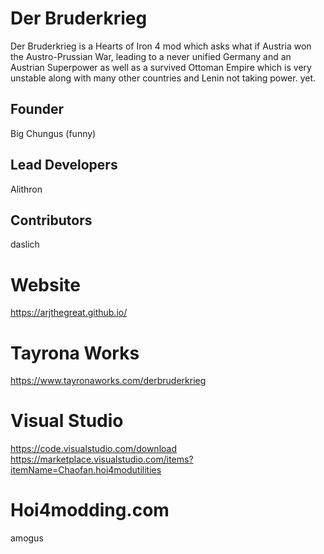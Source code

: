 # Der Bruderkrieg
Der Bruderkrieg is a Hearts of Iron 4 mod which asks what if Austria won the Austro-Prussian War, leading to a never unified Germany and an Austrian Superpower as well as a survived Ottoman Empire which is very unstable along with many other countries and Lenin not taking power. yet.


## Founder <br />
Big Chungus (funny) <br />

## Lead Developers <br /> 
Alithron <br />


## Contributors  <br />
daslich  <br />


# Website
https://arjthegreat.github.io/ 
 
# Tayrona Works
https://www.tayronaworks.com/derbruderkrieg

# Visual Studio
https://code.visualstudio.com/download <br />
https://marketplace.visualstudio.com/items?itemName=Chaofan.hoi4modutilities

# Hoi4modding.com 
amogus
